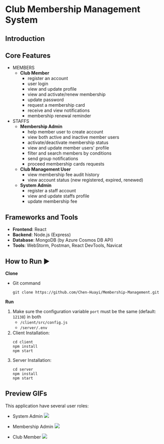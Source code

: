 # Club Membership Management System

## Introduction

## Core Features

+ MEMBERS
    + **Club Member**
        + register an account
        + user login
        + view and update profile
        + view and activate/renew membership
        + update password
        + request a membership card
        + receive and view notifications
        + membership renewal reminder
+ STAFFS
    + **Membership Admin**
        + help member user to create account
        + view both active and inactive member users
        + activate/deactivate membership status
        + view and update member users' profile
        + filter and search members by conditions
        + send group notifications
        + proceed membership cards requests
    + **Club Management User**
        + view membership fee audit history
        + view account status (new registered, expired, renewed)
    + **System Admin**
        + register a staff account
        + view and update staffs profile
        + update membership fee

## Frameworks and Tools

+ **Frontend**: React
+ **Backend**: Node.js (Express)
+ **Database**: MongoDB (by Azure Cosmos DB API)
+ **Tools**: WebStorm, Postman, React DevTools, Navicat

## How to Run ▶

**Clone**

+ Git command
    ```shell
    git clone https://github.com/Chen-Huayi/Membership-Management.git
    ```

**Run**

1. Make sure the configuration variable `port` must be the same (default: `12138`) in both
    + `/client/src/config.js`
    + `/server/.env`
2. Client Installation:
    ```shell
    cd client
    npm install
    npm start
    ```
3. Server Installation:
    ```shell
    cd server
    npm install
    npm start
    ```

## Preview GIFs

This application have several user roles:

+ System Admin
  ![](https://github.com/Chen-Huayi/pictures/blob/main/system_admin.gif)

+ Membership Admin
  ![](https://github.com/Chen-Huayi/pictures/blob/main/membership_admin.gif)

+ Club Member
  ![](https://github.com/Chen-Huayi/pictures/blob/main/member.gif)
